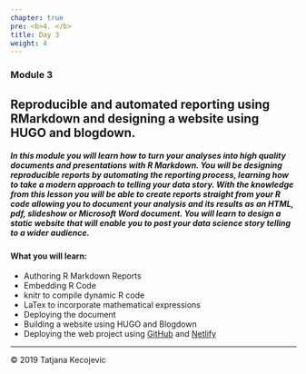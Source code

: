 ```yaml
---
chapter: true
pre: <b>4. </b>
title: Day 3
weight: 4
---
```


### Module 3

## Reproducible and automated reporting using RMarkdown and designing a website using HUGO and blogdown.

##### In this module you will learn how to turn your analyses into high quality documents and presentations with R Markdown. You will be designing reproducible reports by automating the reporting process, learning how to take a modern approach to telling your data story. With the knowledge from this lesson you will be able to create reports straight from your R code allowing you to document your analysis and its results as an HTML, pdf, slideshow or Microsoft Word document. You will learn to design a static website that will enable you to post your data science story telling to a wider audience.


#### What you will learn:

*	Authoring R Markdown Reports
*	Embedding R Code
*	knitr to compile dynamic R code
*	LaTex to incorporate mathematical expressions
*	Deploying the document
*	Building a website using HUGO and Blogdown
*	Deploying the web project using [GitHub](https://github.com/) and [Netlify](https://www.netlify.com/)

-----------------------------
© 2019 Tatjana Kecojevic
